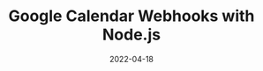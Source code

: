 ---
date: 2022-04-18
publisher: fusebitio
tags:
  - google
  - webhooks
  - nodejs
target_url: https://fusebit.io/blog/google-calendar-webhooks/
title: Google Calendar Webhooks with Node.js
---